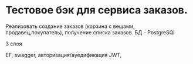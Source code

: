 # Тестовое бэк для сервиса заказов.

Реализовать создание заказов (корзина с вещами, продавец,покупатель), получение  списка заказов. БД - PostgreSQl

3 слоя

EF, swagger, авторизация/ауедификация JWT,
